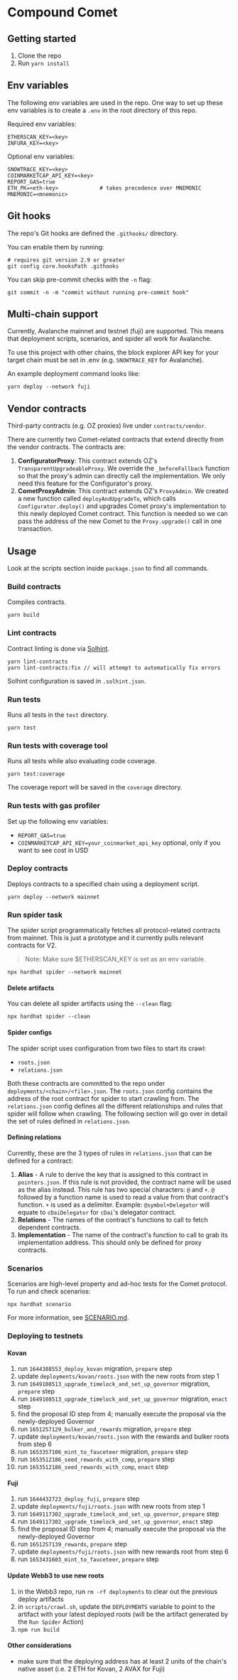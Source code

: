 # Compound Comet

## Getting started

1. Clone the repo
2. Run `yarn install`

## Env variables

The following env variables are used in the repo. One way to set up these env
variables is to create a `.env` in the root directory of this repo.

Required env variables:

```
ETHERSCAN_KEY=<key>
INFURA_KEY=<key>
```

Optional env variables:

```
SNOWTRACE_KEY=<key>
COINMARKETCAP_API_KEY=<key>
REPORT_GAS=true
ETH_PK=<eth-key>             # takes precedence over MNEMONIC
MNEMONIC=<mnemonic>
```

## Git hooks

The repo's Git hooks are defined the `.githooks/` directory.

You can enable them by running:

```
# requires git version 2.9 or greater
git config core.hooksPath .githooks
```

You can skip pre-commit checks with the `-n` flag:

```
git commit -n -m "commit without running pre-commit hook"
```

## Multi-chain support

Currently, Avalanche mainnet and testnet (fuji) are supported. This means that deployment scripts, scenarios, and spider all work for Avalanche.

To use this project with other chains, the block explorer API key for your target chain must be set in .env (e.g. `SNOWTRACE_KEY` for Avalanche).

An example deployment command looks like:

`yarn deploy --network fuji`

## Vendor contracts

Third-party contracts (e.g. OZ proxies) live under `contracts/vendor`.

There are currently two Comet-related contracts that extend directly from the vendor contracts. The contracts are:

1. **ConfiguratorProxy**: This contract extends OZ's `TransparentUpgradeableProxy`. We override the `_beforeFallback` function so that the proxy's admin can directly call the implementation. We only need this feature for the Configurator's proxy.
2. **CometProxyAdmin**: This contract extends OZ's `ProxyAdmin`. We created a new function called `deployAndUpgradeTo`, which calls `Configurator.deploy()` and upgrades Comet proxy's implementation to this newly deployed Comet contract. This function is needed so we can pass the address of the new Comet to the `Proxy.upgrade()` call in one transaction.

## Usage

Look at the scripts section inside `package.json` to find all commands.

### Build contracts

Compiles contracts.

`yarn build`

### Lint contracts

Contract linting is done via [Solhint](https://github.com/protofire/solhint).

```
yarn lint-contracts
yarn lint-contracts:fix // will attempt to automatically fix errors
```

Solhint configuration is saved in `.solhint.json`.

### Run tests

Runs all tests in the `test` directory.

`yarn test`

### Run tests with coverage tool

Runs all tests while also evaluating code coverage.

`yarn test:coverage`

The coverage report will be saved in the `coverage` directory.

### Run tests with gas profiler

Set up the following env variables:

- `REPORT_GAS=true`
- `COINMARKETCAP_API_KEY=your_coinmarket_api_key`
  optional, only if you want to see cost in USD

### Deploy contracts

Deploys contracts to a specified chain using a deployment script.

`yarn deploy --network mainnet`

### Run spider task

The spider script programmatically fetches all protocol-related contracts from mainnet.
This is just a prototype and it currently pulls relevant contracts for V2.

> Note: Make sure $ETHERSCAN_KEY is set as an env variable.

`npx hardhat spider --network mainnet`

#### Delete artifacts

You can delete all spider artifacts using the `--clean` flag:

`npx hardhat spider --clean`

#### Spider configs

The spider script uses configuration from two files to start its crawl:

- `roots.json`
- `relations.json`

Both these contracts are committed to the repo under `deployments/<chain>/<file>.json`. The `roots.json` config contains the address of the root contract for spider to start crawling from. The `relations.json` config defines all the different relationships and rules that spider will follow when crawling. The following section will go over in detail the set of rules defined in `relations.json`.

#### Defining relations

Currently, these are the 3 types of rules in `relations.json` that can be defined for a contract:

1. **Alias** - A rule to derive the key that is assigned to this contract in `pointers.json`. If this rule is not provided, the contract name will be used as the alias instead. This rule has two special characters: `@` and `+`. `@` followed by a function name is used to read a value from that contract's function. `+` is used as a delimiter. Example: `@symbol+Delegator` will equate to `cDaiDelegator` for `cDai`'s delegator contract.
2. **Relations** - The names of the contract's functions to call to fetch dependent contracts.
3. **Implementation** - The name of the contract's function to call to grab its implementation address. This should only be defined for proxy contracts.

### Scenarios

Scenarios are high-level property and ad-hoc tests for the Comet protocol. To run and check scenarios:

`npx hardhat scenario`

For more information, see [SCENARIO.md](./SCENARIO.md).

### Deploying to testnets

#### Kovan

1. run `1644388553_deploy_kovan` migration, `prepare` step
2. update `deployments/kovan/roots.json` with the new roots from step 1
3. run `1649108513_upgrade_timelock_and_set_up_governor` migration, `prepare` step
4. run `1649108513_upgrade_timelock_and_set_up_governor` migration, `enact` step
5. find the proposal ID step from 4; manually execute the proposal via the newly-deployed Governor
6. run `1651257129_bulker_and_rewards` migration, `prepare` step
7. update `deployments/kovan/roots.json` with the rewards and bulker roots from step 6
8. run `1653357106_mint_to_fauceteer` migration, `prepare` step
9. run `1653512186_seed_rewards_with_comp`, `prepare` step
10. run `1653512186_seed_rewards_with_comp`, `enact` step

#### Fuji

1. run `1644432723_deploy_fuji`, `prepare` step
2. update `deployments/fuji/roots.json` with new roots from step 1
3. run `1649117302_upgrade_timelock_and_set_up_governor`, `prepare` step
4. run `1649117302_upgrade_timelock_and_set_up_governor`, `enact` step
5. find the proposal ID step from 4; manually execute the proposal via the newly-deployed Governor
6. run `1651257139_rewards`, `prepare` step
7. update `deployments/fuji/roots.json` with new rewards root from step 6
8. run `1653431603_mint_to_fauceteer`, `prepare` step

#### Update Webb3 to use new roots

1. in the Webb3 repo, run `rm -rf deployments` to clear out the previous deploy artifacts
2. in `scripts/crawl.sh`, update the `DEPLOYMENTS` variable to point to the
artifact with your latest deployed roots (will be the artifact generated by the `Run Spider` Action)
2. `npm run build`

#### Other considerations

- make sure that the deploying address has at least 2 units of the chain's
native asset (i.e. 2 ETH for Kovan, 2 AVAX for Fuji)